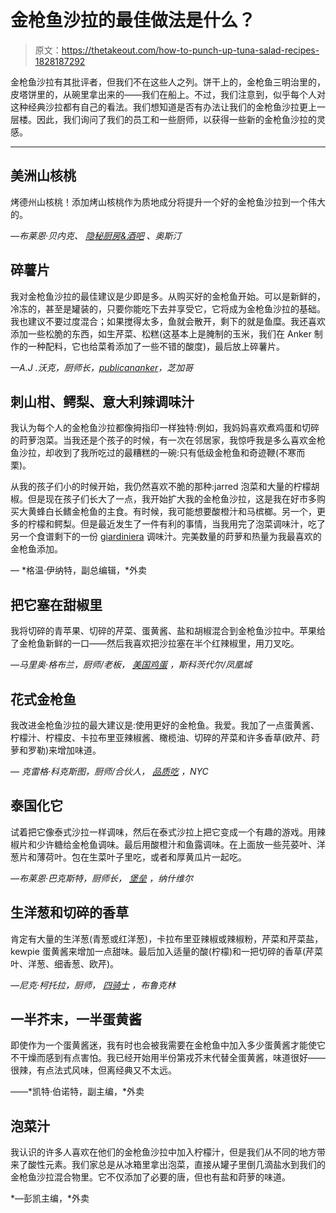 # 金枪鱼沙拉的最佳做法是什么？

> 原文：<https://thetakeout.com/how-to-punch-up-tuna-salad-recipes-1828187292>

金枪鱼沙拉有其批评者，但我们不在这些人之列。饼干上的，金枪鱼三明治里的，皮塔饼里的，从碗里拿出来的——我们在船上。不过，我们注意到，似乎每个人对这种经典沙拉都有自己的看法。我们想知道是否有办法让我们的金枪鱼沙拉更上一层楼。因此，我们询问了我们的员工和一些厨师，以获得一些新的金枪鱼沙拉的灵感。



* * *

## 美洲山核桃

烤德州山核桃！添加烤山核桃作为质地成分将提升一个好的金枪鱼沙拉到一个伟大的。

*—布莱恩·贝内克、* [*隐秘厨房&酒吧*](https://www.hideawayatx.com/) *、奥斯汀*

## 碎薯片

我对金枪鱼沙拉的最佳建议是少即是多。从购买好的金枪鱼开始。可以是新鲜的，冷冻的，甚至是罐装的，只要你能吃下去并享受它，它将成为金枪鱼沙拉的基础。我也建议不要过度混合；如果搅得太多，鱼就会散开，剩下的就是鱼糜。我还喜欢添加一些松脆的东西，如生芹菜、松糕(这基本上是腌制的玉米，我们在 Anker 制作的一种配料，它也给菜肴添加了一些不错的酸度)，最后放上碎薯片。

*—A.J .沃克，厨师长，*[*publicananker*](https://www.publicananker.com/)*，芝加哥*

## 刺山柑、鳄梨、意大利辣调味汁

我认为每个人的金枪鱼沙拉都像拇指印一样独特:例如，我妈妈喜欢煮鸡蛋和切碎的莳萝泡菜。当我还是个孩子的时候，有一次在邻居家，我惊呼我是多么喜欢金枪鱼沙拉，却收到了我所吃过的最糟糕的一碗:只有低级金枪鱼和奇迹鞭(不寒而栗)。

从我的孩子们小的时候开始，我仍然喜欢不脆的那种:jarred 泡菜和大量的柠檬胡椒。但是现在孩子们长大了一点，我开始扩大我的金枪鱼沙拉，这是我在好市多购买大黄蜂白长鳍金枪鱼的主食。有时候，我可能想要酸橙汁和马槟榔。另一个，更多的柠檬和鳄梨。但是最近发生了一件有利的事情，当我用完了泡菜调味汁，吃了另一个食谱剩下的一份 [giardiniera](http://www.chicagotribune.com/dining/foodfocus/ct-giardiniera-chicago-history-food-0524-story.html) 调味汁。完美数量的莳萝和热量为我最喜欢的金枪鱼添加。

— *格温·伊纳特，副总编辑，*外卖

## 把它塞在甜椒里

我将切碎的青苹果、切碎的芹菜、蛋黄酱、盐和胡椒混合到金枪鱼沙拉中。苹果给了金枪鱼新鲜的一口——然后我喜欢把沙拉塞在半个红辣椒里，用刀叉吃。

*—马里奥·格布兰，厨师/老板，* [*美国鸡蛋*](https://www.useggrestaurant.com/) *，斯科茨代尔/凤凰城*

## 花式金枪鱼

我改进金枪鱼沙拉的最大建议是:使用更好的金枪鱼。我爱。我加了一点蛋黄酱、柠檬汁、柠檬皮、卡拉布里亚辣椒酱、橄榄油、切碎的芹菜和许多香草(欧芹、莳萝和罗勒)来增加味道。

— *克雷格·科克斯图，厨师/合伙人，* [*品质吃*](https://www.qualityeats.com/) *，NYC*

## 泰国化它

试着把它像泰式沙拉一样调味，然后在泰式沙拉上把它变成一个有趣的游戏。用辣椒片和少许糖给金枪鱼调味。最后用酸橙汁和鱼露调味。在上面放一些芫荽叶、洋葱片和薄荷叶。包在生菜叶子里吃，或者和厚黄瓜片一起吃。

*—布莱恩·巴克斯特，厨师长，* [*堡垒*](http://www.bastionnashville.com/) *，纳什维尔*

## 生洋葱和切碎的香草

肯定有大量的生洋葱(青葱或红洋葱)，卡拉布里亚辣椒或辣椒粉，芹菜和芹菜盐，kewpie 蛋黄酱来增加一点甜味。最后加入适量的酸(柠檬)和一把切碎的香草(芹菜叶、洋葱、细香葱、欧芹)。

*—尼克·柯托拉，厨师，* [*四骑士*](http://www.fourhorsemenbk.com/) *，布鲁克林*

## 一半芥末，一半蛋黄酱

即使作为一个蛋黄酱迷，我有时也会被我需要在金枪鱼中加入多少蛋黄酱才能使它不干燥而感到有点害怕。我已经开始用半份第戎芥末代替全蛋黄酱，味道很好——很辣，有点法式风味，但离经典又不太远。

——*凯特·伯诺特，副主编，*外卖

## 泡菜汁

我认识的许多人喜欢在他们的金枪鱼沙拉中加入柠檬汁，但是我们从不同的地方带来了酸性元素。我们家总是从冰箱里拿出泡菜，直接从罐子里倒几滴盐水到我们的金枪鱼沙拉混合物里。它不仅添加了必要的唐，但也有盐和莳萝的味道。

*—彭凯主编，*外卖